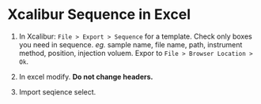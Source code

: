 # Xcalibur Sequence in Excel

1. In Xcalibur: `File > Export > Sequence` for a template. Check only boxes you need in sequence. *eg.* sample name, file name, path, instrument method, position, injection voluem. Expor to `File > Browser Location > Ok`.

2. In excel modify. **Do not change headers.**

3. Import seqience select.
